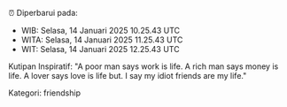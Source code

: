 ⏰ Diperbarui pada:
- WIB: Selasa, 14 Januari 2025 10.25.43 UTC
- WITA: Selasa, 14 Januari 2025 11.25.43 UTC
- WIT: Selasa, 14 Januari 2025 12.25.43 UTC

Kutipan Inspiratif:
"A poor man says work is life. A rich man says money is life. A lover says love is life but. I say my idiot friends are my life."


Kategori: friendship

